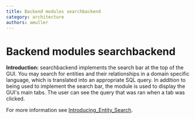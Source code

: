 ```yaml
---
title: Backend modules searchbackend
category: architecture
authors: amuller
---
```


# Backend modules searchbackend

**Introduction:**
searchbackend implements the search bar at the top of the GUI.
You may search for entities and their relationships in a domain specific language, which is translated into an appropriate SQL query.
In addition to being used to implement the search bar, the module is used to display the GUI's main tabs.
The user can see the query that was ran when a tab was clicked.

For more information see [Introducing_Entity_Search](/develop/developer-guide/introducing-entity-search.html).

